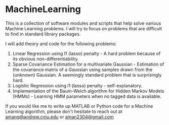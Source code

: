 # MachineLearning
This is a collection of software modules and scripts that help solve various Machine Learning problems. I will try to focus on problems that are difficult to find in standard library packages.


I will add theory and code for the following problems:

1. Linear Regression using l1 (lasso) penalty - A hard problem because of its obvious non-differentiability.
2. Sparse Covariance Estimation for a multivariate Gaussian - Estimation of the covariance matrix of a Gaussian using samples drawn from the (unknown) Gaussian. A seemingly standard problem that is surprisingly hard. 
3. Logistic Regression using l1 (lasso) penalty - self-explanatory.
4. Implementation of the Baum-Welch algorithm for Hidden Markov Models (HMMs) - Learning HMM parameters when no tagged data is available.


If you would like me to write up MATLAB or Python code for a Machine Learning algorithm, please don't hesitate to reach out at amang@andrew.cmu.edu or aman2304@gmail.com
